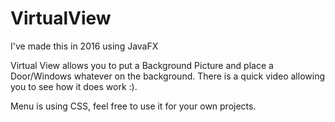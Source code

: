 # VirtualView

I've made this in 2016 using JavaFX


Virtual View allows you to put a Background Picture and place a Door/Windows whatever on the background.
There is a quick video allowing you to see how it does work :).

Menu is using CSS, feel free to use it for your own projects. 
